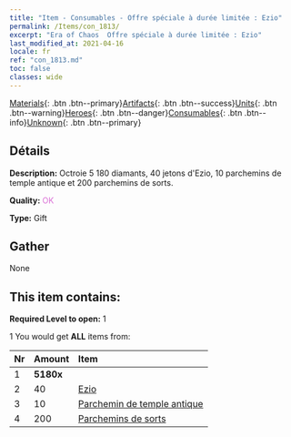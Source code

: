 ```yaml
---
title: "Item - Consumables - Offre spéciale à durée limitée : Ezio"
permalink: /Items/con_1813/
excerpt: "Era of Chaos  Offre spéciale à durée limitée : Ezio"
last_modified_at: 2021-04-16
locale: fr
ref: "con_1813.md"
toc: false
classes: wide
---
```

 [Materials](/fr/Items/){: .btn .btn--primary}[Artifacts](/fr/Items/Artifacts/){: .btn .btn--success}[Units](/fr/Items/Units/){: .btn .btn--warning}[Heroes](/fr/Items/Heroes/){: .btn .btn--danger}[Consumables](/fr/Items/Consumables/){: .btn .btn--info}[Unknown](/fr/Items/Unknown/){: .btn .btn--primary}

## Détails
 **Description:** Octroie 5 180 diamants, 40 jetons d'Ezio, 10 parchemins de temple antique et 200 parchemins de sorts.

 **Quality:** <span style="color: #DA70D6">OK</span>

 **Type:** Gift

## Gather

  None

## This item contains:

 **Required Level to open:** 1

 1 You would get **ALL** items  from:

  | Nr | Amount |     Item    |
  |:---|:-------|:------------|
  | 1 |  **5180x** | <i class="fas fa-gem"/> |  | 
  | 2 | 40 | [Ezio](/fr/Items/her_398/) |  | 
  | 3 | 10 | [Parchemin de temple antique](/fr/Items/con_697/) |  | 
  | 4 | 200 | [Parchemins de sorts](/fr/Items/con_694/) |  | 
